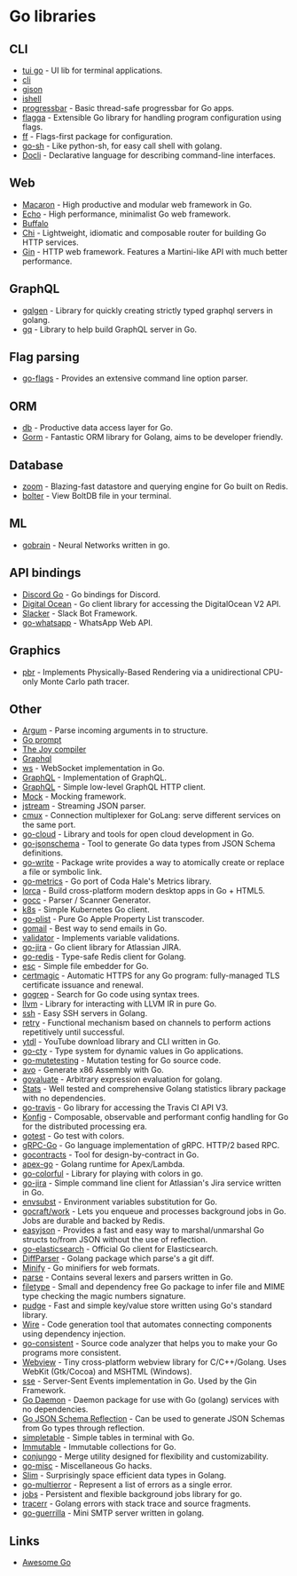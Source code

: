 # Go libraries

## CLI

* [tui go](https://github.com/marcusolsson/tui-go) - UI lib for terminal applications.
* [cli](https://github.com/urfave/cli)
* [gjson](https://github.com/tidwall/gjson)
* [ishell](https://github.com/abiosoft/ishell)
* [progressbar](https://github.com/schollz/progressbar) - Basic thread-safe progressbar for Go apps.
* [flagga](https://github.com/erizocosmico/flagga) - Extensible Go library for handling program configuration using flags.
* [ff](https://github.com/peterbourgon/ff) - Flags-first package for configuration.
* [go-sh](https://github.com/codeskyblue/go-sh) - Like python-sh, for easy call shell with golang.
* [Docli](https://github.com/celicoo/docli) - Declarative language for describing command-line interfaces.

## Web

* [Macaron](https://github.com/go-macaron/macaron) - High productive and modular web framework in Go.
* [Echo](https://github.com/labstack/echo) - High performance, minimalist Go web framework.
* [Buffalo](https://gobuffalo.io/docs/overview)
* [Chi](https://github.com/go-chi/chi) - Lightweight, idiomatic and composable router for building Go HTTP services.
* [Gin](https://github.com/gin-gonic/gin) - HTTP web framework. Features a Martini-like API with much better performance.

## GraphQL

* [gqlgen](https://github.com/99designs/gqlgen) - Library for quickly creating strictly typed graphql servers in golang.
* [gq](https://github.com/housecanary/gq) - Library to help build GraphQL server in Go.

## Flag parsing

* [go-flags](https://github.com/jessevdk/go-flags) - Provides an extensive command line option parser.

## ORM

* [db](https://github.com/upper/db) - Productive data access layer for Go.
* [Gorm](https://github.com/jinzhu/gorm) - Fantastic ORM library for Golang, aims to be developer friendly.

## Database

* [zoom](https://github.com/albrow/zoom) - Blazing-fast datastore and querying engine for Go built on Redis.
* [bolter](https://github.com/hasit/bolter) - View BoltDB file in your terminal.

## ML

* [gobrain](https://github.com/goml/gobrain) - Neural Networks written in go.

## API bindings

* [Discord Go](https://github.com/bwmarrin/discordgo) - Go bindings for Discord.
* [Digital Ocean](https://github.com/digitalocean/godo) - Go client library for accessing the DigitalOcean V2 API.
* [Slacker](https://github.com/shomali11/slacker) - Slack Bot Framework.
* [go-whatsapp](https://github.com/Rhymen/go-whatsapp) - WhatsApp Web API.

## Graphics

* [pbr](https://github.com/hunterloftis/pbr) - Implements Physically-Based Rendering via a unidirectional CPU-only Monte Carlo path tracer.

## Other

* [Argum](https://github.com/sg3des/argum) - Parse incoming arguments in to structure.
* [Go prompt](https://github.com/c-bata/go-prompt)
* [The Joy compiler](https://mat.tm/joy/#faq)
* [Graphql](https://github.com/machinebox/graphql)
* [ws](https://github.com/gobwas/ws) - WebSocket implementation in Go.
* [GraphQL](https://github.com/graphql-go/graphql) - Implementation of GraphQL.
* [GraphQL](https://github.com/machinebox/graphql) - Simple low-level GraphQL HTTP client.
* [Mock](https://github.com/golang/mock) - Mocking framework.
* [jstream](https://github.com/bcicen/jstream) - Streaming JSON parser.
* [cmux](https://github.com/soheilhy/cmux) - Connection multiplexer for GoLang: serve different services on the same port.
* [go-cloud](https://github.com/google/go-cloud) - Library and tools for open cloud development in Go.
* [go-jsonschema](https://github.com/atombender/go-jsonschema) - Tool to generate Go data types from JSON Schema definitions.
* [go-write](https://github.com/google/go-write) - Package write provides a way to atomically create or replace a file or symbolic link.
* [go-metrics](https://github.com/rcrowley/go-metrics) - Go port of Coda Hale's Metrics library.
* [lorca](https://github.com/zserge/lorca) - Build cross-platform modern desktop apps in Go + HTML5.
* [gocc](https://github.com/goccmack/gocc) - Parser / Scanner Generator.
* [k8s](https://github.com/ericchiang/k8s) - Simple Kubernetes Go client.
* [go-plist](https://github.com/DHowett/go-plist) - Pure Go Apple Property List transcoder.
* [gomail](https://github.com/go-gomail/gomail) - Best way to send emails in Go.
* [validator](https://github.com/go-validator/validator) - Implements variable validations.
* [go-jira](https://github.com/andygrunwald/go-jira) - Go client library for Atlassian JIRA.
* [go-redis](https://github.com/go-redis/redis) - Type-safe Redis client for Golang.
* [esc](https://github.com/mjibson/esc) - Simple file embedder for Go.
* [certmagic](https://github.com/mholt/certmagic) - Automatic HTTPS for any Go program: fully-managed TLS certificate issuance and renewal.
* [gogrep](https://github.com/mvdan/gogrep) - Search for Go code using syntax trees.
* [llvm](https://github.com/llir/llvm) - Library for interacting with LLVM IR in pure Go.
* [ssh](https://github.com/gliderlabs/ssh) - Easy SSH servers in Golang.
* [retry](https://github.com/kamilsk/retry) - Functional mechanism based on channels to perform actions repetitively until successful.
* [ytdl](https://github.com/rylio/ytdl) - YouTube download library and CLI written in Go.
* [go-cty](https://github.com/zclconf/go-cty) - Type system for dynamic values in Go applications.
* [go-mutetesting](https://github.com/zimmski/go-mutesting) - Mutation testing for Go source code.
* [avo](https://github.com/mmcloughlin/avo) - Generate x86 Assembly with Go.
* [govaluate](https://github.com/Knetic/govaluate) - Arbitrary expression evaluation for golang.
* [Stats](https://github.com/montanaflynn/stats) - Well tested and comprehensive Golang statistics library package with no dependencies.
* [go-travis](https://github.com/shuheiktgw/go-travis) - Go library for accessing the Travis CI API V3.
* [Konfig](https://github.com/lalamove/konfig) - Composable, observable and performant config handling for Go for the distributed processing era.
* [gotest](https://github.com/rakyll/gotest) - Go test with colors.
* [gRPC-Go](https://github.com/grpc/grpc-go) - Go language implementation of gRPC. HTTP/2 based RPC.
* [gocontracts](https://github.com/Parquery/gocontracts) - Tool for design-by-contract in Go.
* [apex-go](https://github.com/apex/apex-go) - Golang runtime for Apex/Lambda.
* [go-colorful](https://github.com/lucasb-eyer/go-colorful) - Library for playing with colors in go.
* [go-jira](https://github.com/Netflix-Skunkworks/go-jira) - Simple command line client for Atlassian's Jira service written in Go.
* [envsubst](https://github.com/a8m/envsubst) - Environment variables substitution for Go.
* [gocraft/work](https://github.com/gocraft/work) - Lets you enqueue and processes background jobs in Go. Jobs are durable and backed by Redis.
* [easyjson](https://github.com/mailru/easyjson) - Provides a fast and easy way to marshal/unmarshal Go structs to/from JSON without the use of reflection.
* [go-elasticsearch](https://github.com/elastic/go-elasticsearch) - Official Go client for Elasticsearch.
* [DiffParser](https://github.com/waigani/diffparser) - Golang package which parse's a git diff.
* [Minify](https://github.com/tdewolff/minify) - Go minifiers for web formats.
* [parse](https://github.com/tdewolff/parse) - Contains several lexers and parsers written in Go.
* [filetype](https://github.com/h2non/filetype) - Small and dependency free Go package to infer file and MIME type checking the magic numbers signature.
* [pudge](https://github.com/recoilme/pudge) - Fast and simple key/value store written using Go's standard library.
* [Wire](https://github.com/google/wire) - Code generation tool that automates connecting components using dependency injection.
* [go-consistent](https://github.com/Quasilyte/go-consistent) - Source code analyzer that helps you to make your Go programs more consistent.
* [Webview](https://github.com/zserge/webview) - Tiny cross-platform webview library for C/C++/Golang. Uses WebKit \(Gtk/Cocoa\) and MSHTML \(Windows\).
* [sse](https://github.com/manucorporat/sse) - Server-Sent Events implementation in Go. Used by the Gin Framework.
* [Go Daemon](https://github.com/takama/daemon) - Daemon package for use with Go \(golang\) services with no dependencies.
* [Go JSON Schema Reflection](https://github.com/alecthomas/jsonschema) - Can be used to generate JSON Schemas from Go types through reflection.
* [simpletable](https://github.com/alexeyco/simpletable) - Simple tables in terminal with Go.
* [Immutable](https://github.com/benbjohnson/immutable) - Immutable collections for Go.
* [conjungo](https://github.com/InVisionApp/conjungo) - Merge utility designed for flexibility and customizability.
* [go-misc](https://github.com/aclements/go-misc) - Miscellaneous Go hacks.
* [Slim](https://github.com/openacid/slim) - Surprisingly space efficient data types in Golang.
* [go-multierror](https://github.com/hashicorp/go-multierror) - Represent a list of errors as a single error.
* [jobs](https://github.com/albrow/jobs) - Persistent and flexible background jobs library for go.
* [tracerr](https://github.com/ztrue/tracerr) - Golang errors with stack trace and source fragments.
* [go-guerrilla](https://github.com/flashmob/go-guerrilla) - Mini SMTP server written in golang.

## Links

* [Awesome Go](https://github.com/avelino/awesome-go#readme)

